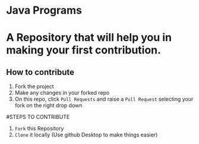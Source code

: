 # Java Programs 
# A Repository that will help you in making your first contribution.


## How to contribute

1. Fork the project
2. Make any changes in your forked repo
3. On this repo, click `Pull Requests` and raise a `Pull Request` selecting your fork on the right drop down

#STEPS TO CONTRIBUTE

1. `Fork` this Repository 
2. `Clone` it locally (Use github Desktop to make things easier)
